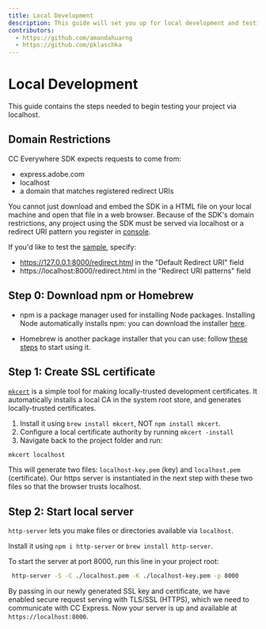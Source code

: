 ```yaml
---
title: Local Development
description: This guide will set you up for local development and testing. 
contributors:
  - https://github.com/amandahuarng
  - https://github.com/pklaschka
---
```


# Local Development

This guide contains the steps needed to begin testing your project via localhost.

## Domain Restrictions
CC Everywhere SDK expects requests to come from: 
* express.adobe.com
* localhost
* a domain that matches registered redirect URIs 

You cannot just download and embed the SDK in a HTML file on your local machine and open that file in a web browser. Because of the SDK's domain restrictions, any project using the SDK must be served via localhost or a redirect URI pattern you register in [console](https://developer.adobe.com/console/).

If you'd like to test the [sample](https://github.com/AdobeDocs/cc-everywhere/tree/main/sample), specify: 
* https://127.0.0.1:8000/redirect.html in the "Default Redirect URI" field
* https://localhost:8000/redirect.html in the "Redirect URI patterns" field
 
## Step 0: Download npm or Homebrew
* npm is a package manager used for installing Node packages. Installing Node automatically installs npm: you can download the installer [here](https://nodejs.org/en/download/).

* Homebrew is another package installer that you can use: follow [these steps](https://docs.brew.sh/Installation) to start using it.

## Step 1: Create SSL certificate
[`mkcert`](https://github.com/FiloSottile/mkcert) is a simple tool for making locally-trusted development certificates. It automatically installs a local CA in the system root store, and generates locally-trusted certificates. 

1. Install it using `brew install mkcert`, NOT `npm install mkcert`. 
2. Configure a local certificate authority by running `mkcert -install`
3. Navigate back to the project folder and run:

```bash
mkcert localhost 
```

This will generate two files: `localhost-key.pem` (key) and `localhost.pem` (certificate). Our https server is instantiated in the next step with these two files so that the browser trusts localhost.


## Step 2: Start local server
`http-server` lets you make files or directories available via `localhost`.

Install it using `npm i http-server` or `brew install http-server`.

To start the server at port 8000, run this line in your project root: 

```bash
 http-server -S -C ./localhost.pem -K ./localhost-key.pem -p 8000
```
By passing in our newly generated SSL key and certificate, we have enabled secure request serving with TLS/SSL (HTTPS), which we need to communicate with CC Express. Now your server is up and available at `https://localhost:8000`.

